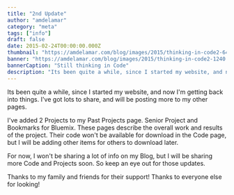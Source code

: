```yaml
---
title: "2nd Update"
author: "amdelamar"
category: "meta"
tags: ["info"]
draft: false
date: 2015-02-24T00:00:00.000Z
thumbnail: "https://amdelamar.com/blog/images/2015/thinking-in-code2-640.jpg"
banner: "https://amdelamar.com/blog/images/2015/thinking-in-code2-1240.jpg"
bannerCaption: "Still thinking in Code"
description: "Its been quite a while, since I started my website, and now I'm getting back into things."
---
```


Its been quite a while, since I started my website, and now I'm getting back into things. I've got lots to share, and will be posting more to my other pages.  

I've added 2 Projects to my Past Projects page. Senior Project and Bookmarks for Bluemix. These pages describe the overall work and results of the project. Their code won't be available for download in the Code page, but I will be adding other items for others to download later.  

For now, I won't be sharing a lot of info on my Blog, but I will be sharing more Code and Projects soon. So keep an eye out for those updates.  

Thanks to my family and friends for their support! Thanks to everyone else for looking!
